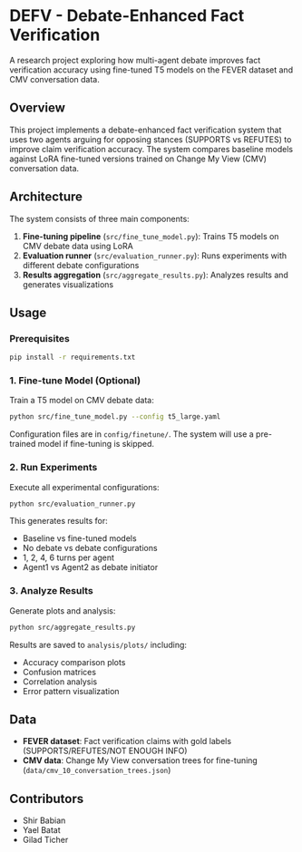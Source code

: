 # DEFV - Debate-Enhanced Fact Verification

A research project exploring how multi-agent debate improves fact verification accuracy using fine-tuned T5 models on the FEVER dataset and CMV conversation data.

## Overview

This project implements a debate-enhanced fact verification system that uses two agents arguing for opposing stances (SUPPORTS vs REFUTES) to improve claim verification accuracy. The system compares baseline models against LoRA fine-tuned versions trained on Change My View (CMV) conversation data.

## Architecture

The system consists of three main components:

1. **Fine-tuning pipeline** (`src/fine_tune_model.py`): Trains T5 models on CMV debate data using LoRA
2. **Evaluation runner** (`src/evaluation_runner.py`): Runs experiments with different debate configurations
3. **Results aggregation** (`src/aggregate_results.py`): Analyzes results and generates visualizations

## Usage

### Prerequisites

```bash
pip install -r requirements.txt
```

### 1. Fine-tune Model (Optional)

Train a T5 model on CMV debate data:

```bash
python src/fine_tune_model.py --config t5_large.yaml
```

Configuration files are in `config/finetune/`. The system will use a pre-trained model if fine-tuning is skipped.

### 2. Run Experiments

Execute all experimental configurations:

```bash
python src/evaluation_runner.py
```

This generates results for:
- Baseline vs fine-tuned models
- No debate vs debate configurations  
- 1, 2, 4, 6 turns per agent
- Agent1 vs Agent2 as debate initiator

### 3. Analyze Results

Generate plots and analysis:

```bash
python src/aggregate_results.py
```

Results are saved to `analysis/plots/` including:
- Accuracy comparison plots
- Confusion matrices
- Correlation analysis
- Error pattern visualization

## Data

- **FEVER dataset**: Fact verification claims with gold labels (SUPPORTS/REFUTES/NOT ENOUGH INFO)
- **CMV data**: Change My View conversation trees for fine-tuning (`data/cmv_10_conversation_trees.json`)

## Contributors

- Shir Babian
- Yael Batat  
- Gilad Ticher
